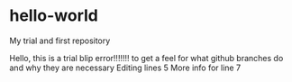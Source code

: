 # hello-world
My trial and first repository

Hello, this is a trial blip error!!!!!!!
to get a feel for what github branches do and why they are necessary
Editing lines 5
More info for line 7
